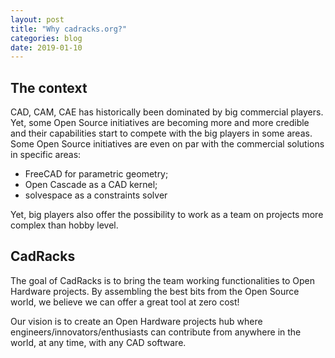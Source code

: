 ```yaml
---
layout: post
title: "Why cadracks.org?"
categories: blog
date: 2019-01-10
---
```


The context
-----------

CAD, CAM, CAE has historically been dominated by big commercial players. Yet, some Open Source 
initiatives are becoming more and more credible and their capabilities start to 
compete with the big players in some areas. Some Open Source initiatives are even 
on par with the commercial solutions in specific areas:
- FreeCAD for parametric geometry;
- Open Cascade as a CAD kernel;
- solvespace as a constraints solver

Yet, big players also offer the possibility to work as a team on projects more complex 
than hobby level.


CadRacks
--------

The goal of CadRacks is to bring the team working functionalities to Open Hardware projects. 
By assembling the best bits from the Open Source world, we believe we can offer a great tool at zero cost!

Our vision is to create an Open Hardware projects hub where engineers/innovators/enthusiasts can contribute 
from anywhere in the world, at any time, with any CAD software.

